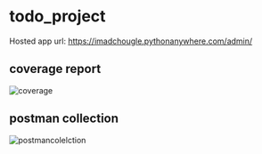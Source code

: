 # todo_project

Hosted app url: https://imadchougle.pythonanywhere.com/admin/

## coverage report

![coverage](https://github.com/imadchougle/todo_project/assets/54437743/20e6c560-d59f-4de9-9f3d-9c36ea7ced0a)

## postman collection


![postmancolelction](https://github.com/imadchougle/todo_project/assets/54437743/d4f6eb9a-68a8-4395-aaa3-891f9562fcc9)

